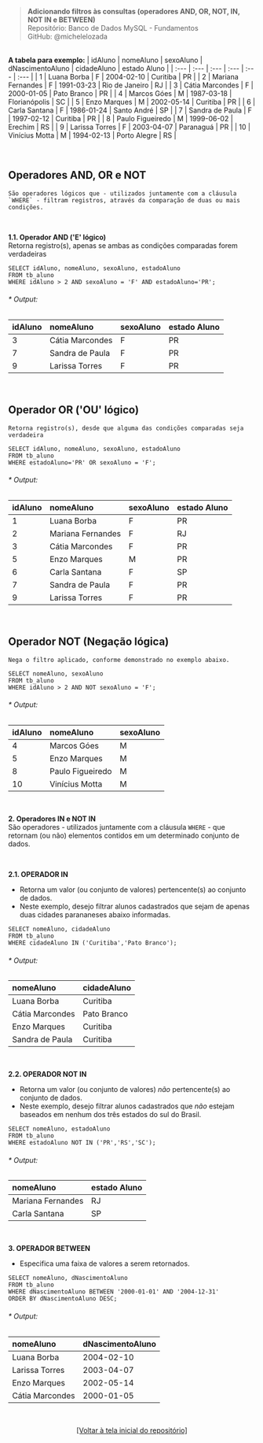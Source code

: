 > **Adicionando filtros às consultas (operadores AND, OR, NOT, IN, NOT IN e BETWEEN)**     
> Repositório: Banco de Dados MySQL - Fundamentos    
> GitHub: @michelelozada
&nbsp;
     
&nbsp;   
**A tabela para exemplo:** 
| idAluno | nomeAluno         |	sexoAluno | dNascimentoAluno | cidadeAluno    | estado Aluno |
| :---    | :---              | :---      | :---             | :---  	      | :---         |
| 1       | Luana Borba       |	F         | 2004-02-10		 | Curitiba       | PR           |
| 2	      | Mariana Fernandes | F         | 1991-03-23		 | Rio de Janeiro | RJ           |
| 3	      | Cátia Marcondes   |	F         |	2000-01-05		 | Pato Branco    | PR           |
| 4	      | Marcos Góes       |	M         |	1987-03-18		 | Florianópolis  | SC           |
| 5	      | Enzo Marques      | M         | 2002-05-14 		 | Curitiba       | PR           |
| 6	      | Carla Santana     | F         | 1986-01-24 		 | Santo André    | SP           |
| 7	      | Sandra de Paula   | F         | 1997-02-12		 | Curitiba       | PR           |
| 8	      | Paulo Figueiredo  | M         | 1999-06-02  	 | Erechim        | RS           |
| 9	      | Larissa Torres    | F         |	2003-04-07		 | Paranaguá      | PR           |
| 10      |	Vinícius Motta    | M         | 1994-02-13		 | Porto Alegre   | RS           |

&nbsp;

## Operadores AND, OR e NOT
```
São operadores lógicos que - utilizados juntamente com a cláusula `WHERE` - filtram registros, através da comparação de duas ou mais condições.
```

&nbsp;
     
**1.1. Operador AND ('E' lógico)**  
Retorna registro(s), apenas se ambas as condições comparadas forem verdadeiras
```mysql
SELECT idAluno, nomeAluno, sexoAluno, estadoAluno 
FROM tb_aluno 
WHERE idAluno > 2 AND sexoAluno = 'F' AND estadoAluno='PR';
```
###### * Output:  
| idAluno | nomeAluno         |	sexoAluno | estado Aluno |
| :---    | :---              | :---      | :---         |
| 3	      | Cátia Marcondes   |	F         |	PR           |
| 7	      | Sandra de Paula   | F         |	PR           |
| 9	      | Larissa Torres    | F         | PR           |

&nbsp;
     
## Operador OR ('OU' lógico)
```
Retorna registro(s), desde que alguma das condições comparadas seja verdadeira
```

```mysql
SELECT idAluno, nomeAluno, sexoAluno, estadoAluno 
FROM tb_aluno 
WHERE estadoAluno='PR' OR sexoAluno = 'F';
```
###### * Output:  
| idAluno | nomeAluno         |	sexoAluno | estado Aluno |
| :---    | :---              | :---      | :---         |
| 1       | Luana Borba       |	F         |	PR           |
| 2	      | Mariana Fernandes | F         | RJ           |
| 3	      | Cátia Marcondes   |	F         |	PR           |
| 5	      | Enzo Marques      | M         | PR           |
| 6	      | Carla Santana     | F         | SP           |
| 7	      | Sandra de Paula   | F         |	PR           |
| 9	      | Larissa Torres    | F         | PR           |

&nbsp;
     
## Operador NOT (Negação lógica)
```
Nega o filtro aplicado, conforme demonstrado no exemplo abaixo.
```

```mysql
SELECT nomeAluno, sexoAluno 
FROM tb_aluno 
WHERE idAluno > 2 AND NOT sexoAluno = 'F';
```
###### * Output:  
| idAluno | nomeAluno         |	sexoAluno | 
| :---    | :---              | :---      |
| 4	      | Marcos Góes       |	M         |	
| 5	      | Enzo Marques      | M         | 
| 8	      | Paulo Figueiredo  | M         | 
| 10      |	Vinícius Motta    | M         | 

&nbsp;
     
**2. Operadores IN e NOT IN**  
São operadores - utilizados juntamente com a cláusula `WHERE` - que retornam (ou não) elementos contidos em um determinado conjunto de dados.

&nbsp;     
    
**2.1. OPERADOR IN**  
- Retorna um valor (ou conjunto de valores) pertencente(s) ao conjunto de dados. 
- Neste exemplo, desejo filtrar alunos cadastrados que sejam de apenas duas cidades parananeses abaixo informadas.
```mysql
SELECT nomeAluno, cidadeAluno 
FROM tb_aluno
WHERE cidadeAluno IN ('Curitiba','Pato Branco');
```
###### * Output:  
| nomeAluno         | cidadeAluno    |
| :---              | :---    	     |
| Luana Borba       | Curitiba       |
| Cátia Marcondes   | Pato Branco    |
| Enzo Marques      | Curitiba       |
| Sandra de Paula   | Curitiba       |

&nbsp;
     
**2.2. OPERADOR NOT IN**  
- Retorna um valor (ou conjunto de valores) *não* pertencente(s) ao conjunto de dados.
- Neste exemplo, desejo filtrar alunos cadastrados que *não* estejam baseados em nenhum dos três estados do sul do Brasil.
```mysql
SELECT nomeAluno, estadoAluno 
FROM tb_aluno
WHERE estadoAluno NOT IN ('PR','RS','SC');
```
###### * Output:  
| nomeAluno         | estado Aluno |
| :---              | :---         |
| Mariana Fernandes | RJ           |
| Carla Santana     | SP           |

&nbsp;
     
**3. OPERADOR BETWEEN**  
- Especifica uma faixa de valores a serem retornados.
```mysql
SELECT nomeAluno, dNascimentoAluno 
FROM tb_aluno
WHERE dNascimentoAluno BETWEEN '2000-01-01' AND '2004-12-31' 
ORDER BY dNascimentoAluno DESC; 
```
###### * Output: 
| nomeAluno         | dNascimentoAluno | 
| :---              | :---             |  
| Luana Borba		| 2004-02-10       |
| Larissa Torres	| 2003-04-07       |
| Enzo Marques		| 2002-05-14       |
| Cátia Marcondes	| 2000-01-05       |

&nbsp;

<div align="center">
<a href="https://github.com/michelelozada/MySQL-Study-Notes">[Voltar à tela inicial do repositório]</a>
</div>